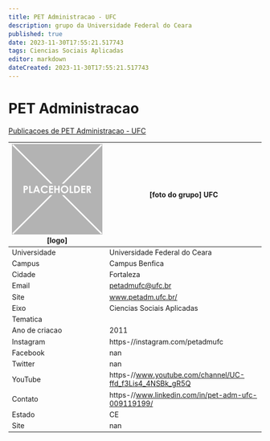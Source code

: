 ```yaml
---
title: PET Administracao - UFC
description: grupo da Universidade Federal do Ceara
published: true
date: 2023-11-30T17:55:21.517743
tags: Ciencias Sociais Aplicadas
editor: markdown
dateCreated: 2023-11-30T17:55:21.517743
---
```


# PET Administracao

[Publicacoes de PET Administracao - UFC](/atividade/155PETAdministracaoUFC/feed.md)

| ![placeholder.png](/placeholder.png) [logo] | [foto do grupo] UFC         |
| ------------------------------------------- | ------------------------------------------------- |
| Universidade                                | Universidade Federal do Ceara      |
| Campus                                      | Campus Benfica            |
| Cidade                                      | Fortaleza             |
| Email                                       | petadmufc@ufc.br             |
| Site                                        | www.petadm.ufc.br/              |
| Eixo                                        | Ciencias Sociais Aplicadas              |
| Tematica                                    |           |
| Ano de criacao                              | 2011        |
| Instagram                                   | https-//instagram.com/petadmufc         |
| Facebook                                    | nan          |
| Twitter                                     | nan           |
| YouTube                                     | https-//www.youtube.com/channel/UC-ffd_f3Lis4_4NSBk_gR5Q           |
| Contato                                     | https-//www.linkedin.com/in/pet-adm-ufc-009119199/         |
| Estado                                      |  CE            |
| Site                                        | nan |
